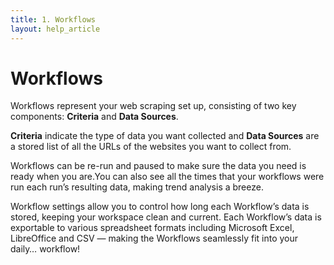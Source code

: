 ```yaml
---
title: 1. Workflows
layout: help_article
---
```


# Workflows
Workflows represent your web scraping set up, consisting of two key components: **Criteria** and **Data Sources**. 

**Criteria** indicate the type of data you want collected and **Data Sources** are a stored list of all the URLs of the websites you want to collect from. 

Workflows can be re-run and paused to make sure the data you need is ready when you are.You can also see all the times that your workflows were run each run’s resulting data, making trend analysis a breeze. 

Workflow settings allow you to control how long each Workflow’s data is stored, keeping your workspace clean and current. Each Workflow’s data is exportable to various spreadsheet formats including Microsoft Excel, LibreOffice and CSV — making the Workflows seamlessly fit into your daily… workflow!

